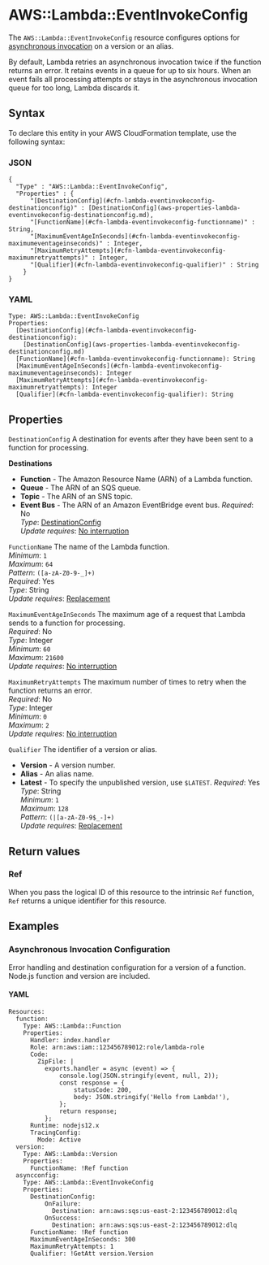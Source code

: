 # AWS::Lambda::EventInvokeConfig<a name="aws-resource-lambda-eventinvokeconfig"></a>

The `AWS::Lambda::EventInvokeConfig` resource configures options for [asynchronous invocation](https://docs.aws.amazon.com/lambda/latest/dg/invocation-async.html) on a version or an alias\.

By default, Lambda retries an asynchronous invocation twice if the function returns an error\. It retains events in a queue for up to six hours\. When an event fails all processing attempts or stays in the asynchronous invocation queue for too long, Lambda discards it\.

## Syntax<a name="aws-resource-lambda-eventinvokeconfig-syntax"></a>

To declare this entity in your AWS CloudFormation template, use the following syntax:

### JSON<a name="aws-resource-lambda-eventinvokeconfig-syntax.json"></a>

```
{
  "Type" : "AWS::Lambda::EventInvokeConfig",
  "Properties" : {
      "[DestinationConfig](#cfn-lambda-eventinvokeconfig-destinationconfig)" : [DestinationConfig](aws-properties-lambda-eventinvokeconfig-destinationconfig.md),
      "[FunctionName](#cfn-lambda-eventinvokeconfig-functionname)" : String,
      "[MaximumEventAgeInSeconds](#cfn-lambda-eventinvokeconfig-maximumeventageinseconds)" : Integer,
      "[MaximumRetryAttempts](#cfn-lambda-eventinvokeconfig-maximumretryattempts)" : Integer,
      "[Qualifier](#cfn-lambda-eventinvokeconfig-qualifier)" : String
    }
}
```

### YAML<a name="aws-resource-lambda-eventinvokeconfig-syntax.yaml"></a>

```
Type: AWS::Lambda::EventInvokeConfig
Properties: 
  [DestinationConfig](#cfn-lambda-eventinvokeconfig-destinationconfig): 
    [DestinationConfig](aws-properties-lambda-eventinvokeconfig-destinationconfig.md)
  [FunctionName](#cfn-lambda-eventinvokeconfig-functionname): String
  [MaximumEventAgeInSeconds](#cfn-lambda-eventinvokeconfig-maximumeventageinseconds): Integer
  [MaximumRetryAttempts](#cfn-lambda-eventinvokeconfig-maximumretryattempts): Integer
  [Qualifier](#cfn-lambda-eventinvokeconfig-qualifier): String
```

## Properties<a name="aws-resource-lambda-eventinvokeconfig-properties"></a>

`DestinationConfig`  <a name="cfn-lambda-eventinvokeconfig-destinationconfig"></a>
A destination for events after they have been sent to a function for processing\.  

**Destinations**
+  **Function** \- The Amazon Resource Name \(ARN\) of a Lambda function\.
+  **Queue** \- The ARN of an SQS queue\.
+  **Topic** \- The ARN of an SNS topic\.
+  **Event Bus** \- The ARN of an Amazon EventBridge event bus\.
*Required*: No  
*Type*: [DestinationConfig](aws-properties-lambda-eventinvokeconfig-destinationconfig.md)  
*Update requires*: [No interruption](https://docs.aws.amazon.com/AWSCloudFormation/latest/UserGuide/using-cfn-updating-stacks-update-behaviors.html#update-no-interrupt)

`FunctionName`  <a name="cfn-lambda-eventinvokeconfig-functionname"></a>
The name of the Lambda function\.  
*Minimum*: `1`  
*Maximum*: `64`  
*Pattern*: `([a-zA-Z0-9-_]+)`  
*Required*: Yes  
*Type*: String  
*Update requires*: [Replacement](https://docs.aws.amazon.com/AWSCloudFormation/latest/UserGuide/using-cfn-updating-stacks-update-behaviors.html#update-replacement)

`MaximumEventAgeInSeconds`  <a name="cfn-lambda-eventinvokeconfig-maximumeventageinseconds"></a>
The maximum age of a request that Lambda sends to a function for processing\.  
*Required*: No  
*Type*: Integer  
*Minimum*: `60`  
*Maximum*: `21600`  
*Update requires*: [No interruption](https://docs.aws.amazon.com/AWSCloudFormation/latest/UserGuide/using-cfn-updating-stacks-update-behaviors.html#update-no-interrupt)

`MaximumRetryAttempts`  <a name="cfn-lambda-eventinvokeconfig-maximumretryattempts"></a>
The maximum number of times to retry when the function returns an error\.  
*Required*: No  
*Type*: Integer  
*Minimum*: `0`  
*Maximum*: `2`  
*Update requires*: [No interruption](https://docs.aws.amazon.com/AWSCloudFormation/latest/UserGuide/using-cfn-updating-stacks-update-behaviors.html#update-no-interrupt)

`Qualifier`  <a name="cfn-lambda-eventinvokeconfig-qualifier"></a>
The identifier of a version or alias\.  
+ **Version** \- A version number\.
+ **Alias** \- An alias name\.
+ **Latest** \- To specify the unpublished version, use `$LATEST`\.
*Required*: Yes  
*Type*: String  
*Minimum*: `1`  
*Maximum*: `128`  
*Pattern*: `(|[a-zA-Z0-9$_-]+)`  
*Update requires*: [Replacement](https://docs.aws.amazon.com/AWSCloudFormation/latest/UserGuide/using-cfn-updating-stacks-update-behaviors.html#update-replacement)

## Return values<a name="aws-resource-lambda-eventinvokeconfig-return-values"></a>

### Ref<a name="aws-resource-lambda-eventinvokeconfig-return-values-ref"></a>

When you pass the logical ID of this resource to the intrinsic `Ref` function, `Ref` returns a unique identifier for this resource\.

## Examples<a name="aws-resource-lambda-eventinvokeconfig--examples"></a>

### Asynchronous Invocation Configuration<a name="aws-resource-lambda-eventinvokeconfig--examples--Asynchronous_Invocation_Configuration"></a>

Error handling and destination configuration for a version of a function\. Node\.js function and version are included\.

#### YAML<a name="aws-resource-lambda-eventinvokeconfig--examples--Asynchronous_Invocation_Configuration--yaml"></a>

```
Resources:
  function:
    Type: AWS::Lambda::Function
    Properties:
      Handler: index.handler
      Role: arn:aws:iam::123456789012:role/lambda-role
      Code:
        ZipFile: |
          exports.handler = async (event) => {
              console.log(JSON.stringify(event, null, 2));
              const response = {
                  statusCode: 200,
                  body: JSON.stringify('Hello from Lambda!'),
              };
              return response;
          };
      Runtime: nodejs12.x
      TracingConfig:
        Mode: Active
  version:
    Type: AWS::Lambda::Version
    Properties: 
      FunctionName: !Ref function
  asyncconfig:
    Type: AWS::Lambda::EventInvokeConfig
    Properties:
      DestinationConfig:
          OnFailure:
            Destination: arn:aws:sqs:us-east-2:123456789012:dlq
          OnSuccess:
            Destination: arn:aws:sqs:us-east-2:123456789012:dlq
      FunctionName: !Ref function
      MaximumEventAgeInSeconds: 300
      MaximumRetryAttempts: 1
      Qualifier: !GetAtt version.Version
```